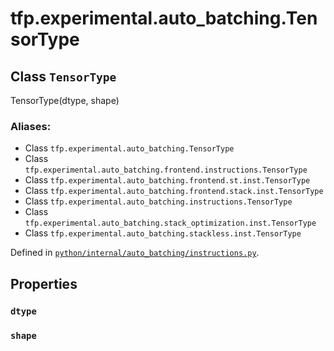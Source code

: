 <div itemscope itemtype="http://developers.google.com/ReferenceObject">
<meta itemprop="name" content="tfp.experimental.auto_batching.TensorType" />
<meta itemprop="path" content="Stable" />
<meta itemprop="property" content="dtype"/>
<meta itemprop="property" content="shape"/>
</div>

# tfp.experimental.auto_batching.TensorType

## Class `TensorType`

TensorType(dtype, shape)



### Aliases:

* Class `tfp.experimental.auto_batching.TensorType`
* Class `tfp.experimental.auto_batching.frontend.instructions.TensorType`
* Class `tfp.experimental.auto_batching.frontend.st.inst.TensorType`
* Class `tfp.experimental.auto_batching.frontend.stack.inst.TensorType`
* Class `tfp.experimental.auto_batching.instructions.TensorType`
* Class `tfp.experimental.auto_batching.stack_optimization.inst.TensorType`
* Class `tfp.experimental.auto_batching.stackless.inst.TensorType`



Defined in [`python/internal/auto_batching/instructions.py`](https://github.com/tensorflow/probability/tree/master/tensorflow_probability/python/internal/auto_batching/instructions.py).

<!-- Placeholder for "Used in" -->


## Properties

<h3 id="dtype"><code>dtype</code></h3>




<h3 id="shape"><code>shape</code></h3>






